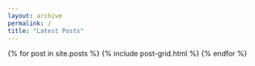 ```yaml
---
layout: archive
permalink: /
title: "Latest Posts"
---
```


<div class="tiles">
{% for post in site.posts %}
	  {% include post-grid.html %}
{% endfor %}

</div><!-- /.tiles -->
